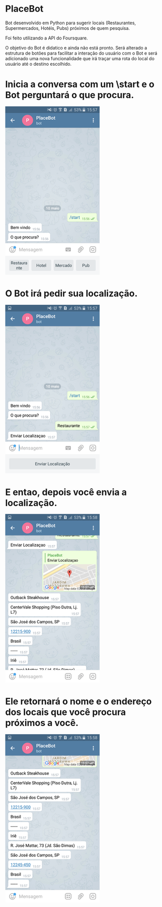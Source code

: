 # PlaceBot
Bot desenvolvido em Python para sugerir locais (Restaurantes, Supermercados, Hotéis, Pubs) próximos de quem pesquisa.

Foi feito utilizando a API do Foursquare.

O objetivo do Bot é didatico e ainda não está pronto. Será alterado a estrutura de botões para facilitar a interação do 
usuário com o Bot e será adicionado uma nova funcionalidade que irá traçar uma rota do local do usuário até o destino escolhido.

# Inicia a conversa com um \start e o Bot perguntará o que procura.
<img src="https://github.com/LuizPrianti/PlaceBot/blob/master/Screenshots/Screenshot_2018-05-10-15-57-21.png" width="300px">

# O Bot irá pedir sua localização.
<img src="https://github.com/LuizPrianti/PlaceBot/blob/master/Screenshots/Screenshot_2018-05-10-15-57-32.png" width="300px">

# E entao, depois você envia a localização.
<img src="https://github.com/LuizPrianti/PlaceBot/blob/master/Screenshots/Screenshot_2018-05-10-15-58-28.png" width="300px">

# Ele retornará o nome e o endereço dos locais que você procura próximos a você.
<img src="https://github.com/LuizPrianti/PlaceBot/blob/master/Screenshots/Screenshot_2018-05-10-15-58-34.png" width="300px">
